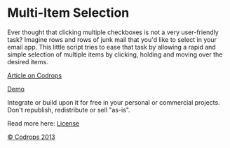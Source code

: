 
Multi-Item Selection
=========

Ever thought that clicking multiple checkboxes is not a very user-friendly task? Imagine rows and rows of junk mail that you'd like to select in your email app. This little script tries to ease that task by allowing a rapid and simple selection of multiple items by clicking, holding and moving over the desired items.

[Article on Codrops](http://tympanus.net/codrops/?p=16730)

[Demo](http://tympanus.net/Development/MultiElementSelection/)

Integrate or build upon it for free in your personal or commercial projects. Don't republish, redistribute or sell "as-is". 

Read more here: [License](http://tympanus.net/codrops/licensing/)


[© Codrops 2013](http://www.codrops.com)